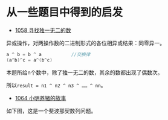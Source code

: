 # 从一些题目中得到的启发

* [1058 寻找独一无二的数](http://codeup.cn/problem.php?id=1058)

异或操作，对两操作数的二进制形式的各位相异或结果：同零异一。

```c
a ^ b = b ^ a			//交换律
(a^b)^c = a^(b^c)
```

本题所给n个数中，除了独一无二的数，其余的数都出现了偶数次。

所以`result = n1 ^ n2 ^ n3 ^ …… ^ nn`。

- [1064 小明养猪的故事](http://codeup.cn/problem.php?id=1064)

如下图，这是一个斐波那契数列问题。

![]()

